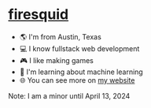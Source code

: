# [firesquid](https://firesquid.co)
- 🌎 I'm from Austin, Texas
- 💻 I know fullstack web development
- 🎮 I like making games
- 🤖 I'm learning about machine learning
- 🌐 You can see more on [my website](https://firesquid.co)

Note: I am a minor until April 13, 2024
